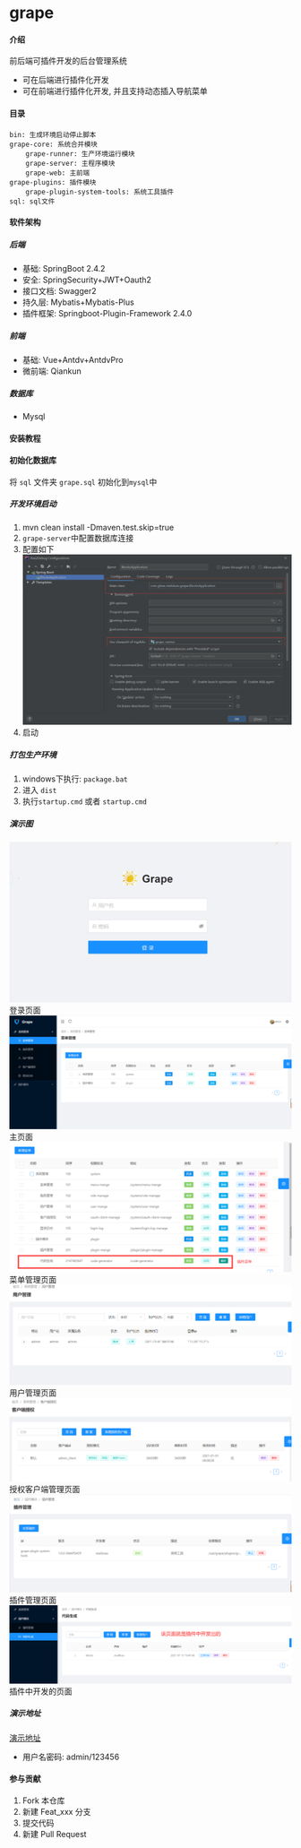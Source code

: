 # grape

#### 介绍
前后端可插件开发的后台管理系统
- 可在后端进行插件化开发
- 可在前端进行插件化开发, 并且支持动态插入导航菜单

#### 目录
```text
bin: 生成环境启动停止脚本
grape-core: 系统合并模块
    grape-runner: 生产环境运行模块
    grape-server: 主程序模块
    grape-web: 主前端
grape-plugins: 插件模块
    grape-plugin-system-tools: 系统工具插件
sql: sql文件 
```

#### 软件架构
##### 后端
- 基础: SpringBoot 2.4.2
- 安全: SpringSecurity+JWT+Oauth2
- 接口文档: Swagger2
- 持久层: Mybatis+Mybatis-Plus
- 插件框架: Springboot-Plugin-Framework 2.4.0
##### 前端
- 基础: Vue+Antdv+AntdvPro
- 微前端: Qiankun
##### 数据库
- Mysql

#### 安装教程

#### 初始化数据库
将 `sql` 文件夹 `grape.sql` 初始化到`mysql`中

##### 开发环境启动
1. mvn clean install -Dmaven.test.skip=true
2. `grape-server`中配置数据库连接
3. 配置如下
![image](doc/dev-config.png)
4. 启动

##### 打包生产环境
1. windows下执行: `package.bat`
2. 进入 `dist` 
3. 执行`startup.cmd` 或者 `startup.cmd`

##### 演示图
![image](doc/login.png)登录页面
![image](doc/main.png)主页面
![image](doc/menu.png)菜单管理页面
![image](doc/user.png)用户管理页面
![image](doc/client.png)授权客户端管理页面
![image](doc/plugin.png)插件管理页面
![image](doc/code-gen.png)插件中开发的页面

##### 演示地址
[演示地址](http://39.99.159.68:9000/web)
- 用户名密码: admin/123456


#### 参与贡献

1.  Fork 本仓库
2.  新建 Feat_xxx 分支
3.  提交代码
4.  新建 Pull Request
